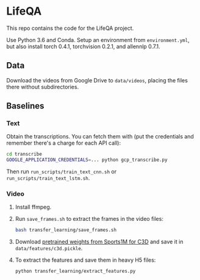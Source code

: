 # LifeQA

This repo contains the code for the LifeQA project.

Use Python 3.6 and Conda. Setup an environment from `environment.yml`, but also install torch 0.4.1, torchvision 0.2.1,
and allennlp 0.7.1.

## Data

Download the videos from Google Drive to `data/videos`, placing the files there without subdirectories.

## Baselines

### Text

Obtain the transcriptions. You can fetch them with (put the credentials and remember there's a charge for each API
call):

```bash
cd transcribe
GOOGLE_APPLICATION_CREDENTIALS=... python gcp_transcribe.py
```

Then run `run_scripts/train_text_cnn.sh` or `run_scripts/train_text_lstm.sh`.

### Video

1. Install ffmpeg.
2. Run `save_frames.sh` to extract the frames in the video files:

    ```bash
    bash transfer_learning/save_frames.sh
    ```

3. Download [pretrained weights from Sports1M for C3D](http://imagelab.ing.unimore.it/files/c3d_pytorch/c3d.pickle)
and save it in `data/features/c3d.pickle`.
4. To extract the features and save them in heavy H5 files:

    ```bash
    python transfer_learning/extract_features.py
    ``` 
